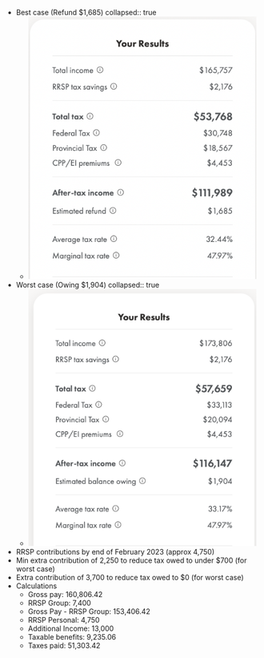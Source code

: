 - Best case (Refund $1,685)
  collapsed:: true
	- ![Screen Shot 2022-12-15 at 14.05.13.png](../assets/Screen_Shot_2022-12-15_at_14.05.13_1671131221556_0.png)
- Worst case (Owing $1,904)
  collapsed:: true
	- ![Screen Shot 2022-12-15 at 14.06.05.png](../assets/Screen_Shot_2022-12-15_at_14.06.05_1671131232379_0.png)
- RRSP contributions by end of February 2023 (approx 4,750)
- Min extra contribution of 2,250 to reduce tax owed to under $700 (for worst case)
- Extra contribution of 3,700 to reduce tax owed to $0 (for worst case)
- Calculations
	- Gross pay: 160,806.42
	- RRSP Group: 7,400
	- Gross Pay - RRSP Group: 153,406.42
	- RRSP Personal: 4,750
	- Additional Income: 13,000
	- Taxable benefits: 9,235.06
	- Taxes paid: 51,303.42